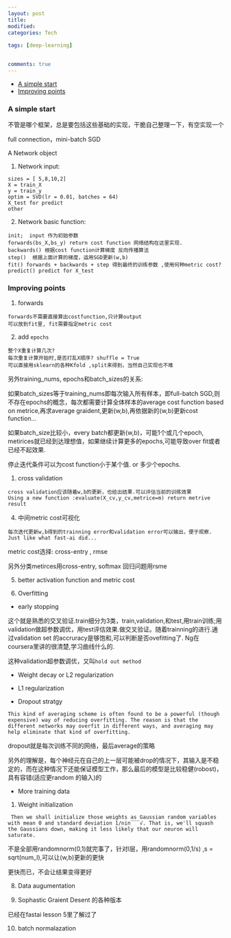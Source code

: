 ```yaml
---
layout: post
title:
modified:
categories: Tech
 
tags: [deep-learning]

  
comments: true
---
```


<!-- TOC -->

- [A simple start](#a-simple-start)
- [Improving points](#improving-points)

<!-- /TOC -->



### A simple start

不管是哪个框架，总是要包括这些基础的实现，干脆自己整理一下，有空实现一个

full connection，mini-batch SGD

A Network object

1. Network input:

```
sizes = [ 5,8,10,2]
X = train_X
y = train_y
optim = SVD(lr = 0.01, batches = 64)
X_test for predict
other 
```


2. Network basic function:

```
init;  input 作为初始参数
forwards(bs_X,bs_y) return cost function 网络结构在这里实现.
backwards() 根据cost function计算梯度 反向传播算法
step()  根据上面计算的梯度，运用SGD更新(w,b)  
fit() forwards + backwards + step 得到最终的训练参数 ,使用何种metric cost?
predict() predict for X_test
```

### Improving points

1. forwards
```
forwards不需要直接算出costfunction,只计算output
可以放到fit里, fit需要指定metric cost
```

2. add `epochs`
```
整个X重复计算几次? 
每次重复计算开始时,是否打乱X顺序? shuffle = True
可以直接用sklearn的各种Kfold ,split来得到，当然自己实现也不难
```

另外training_nums, epochs和batch_sizes的关系:

如果batch_sizes等于training_nums即每次输入所有样本，即full-batch SGD,则不存在epochs的概念，每次都需要计算全体样本的average cost function based on metrice,再求average graident,更新(w,b),再依据新的(w,b)更新cost function...

如果batch_size比较小，every batch都更新(w,b)，可能1个或几个epoch, metirices就已经到达理想值，如果继续计算更多的epochs,可能导致over fit或者已经不起效果.

停止迭代条件可以为cost function小于某个值. or 多少个epochs.

1. cross validation
```
cross validation应该随着w,b的更新，也给出结果.可以评估当前的训练效果
Using a new function :evaluate(X_cv,y_cv,metrice=m) return metrive result
```

4. 中间metric cost可视化
```
每次迭代更新w,b得到的trainning error和validation error可以输出，便于观察.
Just like what fast-ai did...
```

metric cost选择: cross-entry , rmse

另外分类metirces用cross-entry, softmax 回归问题用rsme


5. better activation function and metric cost



6. Overfitting

* early stopping

这个就是熟悉的交叉验证.train细分为3类，train,validation,和test,用train训练;用validation做超参数调优，用test评估效果.做交叉验证。随着trainning的进行.通过validation set 的accruracy是够饱和,可以判断是否ovefitting了. Ng在coursera里讲的很清楚,学习曲线什么的.

这种validation超参数调优，又叫`hold out method`

* Weight decay or L2 regularization

* L1 regularization

* Dropout stratgy

```
This kind of averaging scheme is often found to be a powerful (though expensive) way of reducing overfitting. The reason is that the different networks may overfit in different ways, and averaging may help eliminate that kind of overfitting.
```
dropout就是每次训练不同的网络，最后average的策略

另外的理解是，每个神经元在自己的上一层可能被drop的情况下，其输入是不稳定的，而在这种情况下还能保证模型工作，那么最后的模型是比较稳健(robost)，具有容错(适应更random 的输入)的

* More training data

1. Weight initialization

```
 Then we shall initialize those weights as Gaussian random variables with mean 0 and standard deviation 1/nin‾‾‾√. That is, we'll squash the Gaussians down, making it less likely that our neuron will saturate.

```
不是全部用randomnorm(0,1)就完事了，针对l层，用randomnorm(0,1/s) ,s = sqrt(num_l),可以让(w,b)更新的更快


更快而已，不会让结果变得更好

8. Data augumentation

9. Sophastic Graient Desent 的各种版本

已经在fastai lesson 5里了解过了

10. batch normalazation

